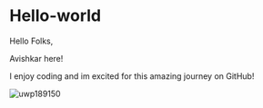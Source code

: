 # Hello-world

Hello Folks,

Avishkar here!


I enjoy coding and im excited for this amazing journey on GitHub!

![uwp189150](https://user-images.githubusercontent.com/90259834/132351803-c2a5b489-e1a8-499e-91f4-1ee6e49bee4b.jpeg)





